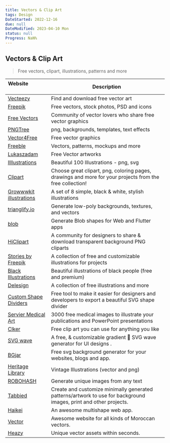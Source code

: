 ```yaml
---
title: Vectors & Clip Art
tags: Design
DateStarted: 2022-12-16
due: null
DateModified: 2023-04-10 Mon
status: null
Progress: NaN%
---
```


## Vectors & Clip Art

> Free vectors, clipart, illustrations, patterns and more

| Website&nbsp; &nbsp; &nbsp; &nbsp; &nbsp; &nbsp; &nbsp; &nbsp; &nbsp; &nbsp; &nbsp; &nbsp; &nbsp; &nbsp; | Description                                                                                                       |
| -------------------------------------------------------------------------------------------------------- | ----------------------------------------------------------------------------------------------------------------- |
| [Vecteezy](https://www.vecteezy.com/)                                                                    | Find and download free vector art                                                                                 |
| [Freepik](https://www.freepik.com)                                                                       | Free vectors, stock photos, PSD and icons                                                                         |
| [Free Vectors](https://www.freevectors.net/)                                                             | Community of vector lovers who share free vector graphics                                                         |
| [PNGTree](https://pngtree.com/free-vectors)                                                              | png, backgrounds, templates, text effects                                                                         |
| [Vector4Free](https://www.vector4free.com/)                                                              | Free vector graphics                                                                                              |
| [Freeble](http://freebbble.com/)                                                                         | Vectors, patterns, mockups and more                                                                               |
| [Lukaszadam](https://lukaszadam.com/)                                                                    | Free Vector artworks                                                                                              |
| [Illlustrations](https://illlustrations.co/)                                                             | Beautiful 100 Illustrations - png, svg                                                                            |
| [Clipart](https://www.clipart.email/)                                                                    | Choose great clipart, png, coloring pages, drawings and more for your projects from the free collection!          |
| [Growwwkit illustrations](https://growwwkit.com/illustrations/phonies)                                   | A set of 8 simple, black & white, stylish illustrations                                                           |
| [trianglify.io](https://trianglify.io/)                                                                  | Generate low-poly backgrounds, textures, and vectors                                                              |
| [blob](https://blobs.app/)                                                                               | Generate Blob shapes for Web and Flutter apps                                                                     |
| [HiClipart](https://www.hiclipart.com/)                                                                  | A community for designers to share & download transparent background PNG cliparts                                 |
| [Stories by Freepik](https://stories.freepik.com/)                                                       | A collection of free and customizable illustrations for projects                                                  |
| [Black Illustrations](https://www.blackillustrations.com/)                                               | Beautiful illustrations of black people (free and premium)                                                        |
| [Delesign](https://delesign.com/free-designs/graphics)                                                   | A collection of free illustrations and more                                                                       |
| [Custom Shape Dividers](https://www.shapedivider.app/)                                                   | Free tool to make it easier for designers and developers to export a beautiful SVG shape divider                  |
| [Servier Medical Art](https://smart.servier.com)                                                         | 3000 free medical images to illustrate your publications and PowerPoint presentations                             |
| [Clker](http://www.clker.com)                                                                            | Free clip art you can use for anything you like                                                                   |
| [SVG wave](https://svgwave.in/)                                                                          | A free, & customizable gradient 🌈 SVG wave generator for UI designs .                                            |
| [BGjar](https://bgjar.com)                                                                               | Free svg background generator for your websites, blogs and app.                                                   |
| [Heritage Library](https://www.heritagetype.com/collections/free-vintage-illustrations)                  | Vintage Illustrations (vector and png)                                                                            |
| [ROBOHASH](https://robohash.org/)                                                                        | Generate unique images from any text                                                                              |
| [Tabbied](https://tabbied.com/)                                                                          | Create and customize minimally generated patterns/artwork to use for background images, print and other projects. |
| [Haikei](https://app.haikei.app/)                                                                        | An awesome multishape web app.                                                                                    |
| [Vector](https://vector.ma/)                                                                             | Awesome website for all kinds of Moroccan vectors.                                                                |
| [Heazy](https://app.heazy.studio/)                                                                       | Unique vector assets within seconds.                                                                              |
